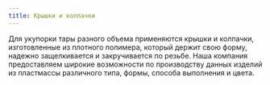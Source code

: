 ```yaml
---
title: Крышки и колпачки
---
```


Для укупорки тары разного объема применяются крышки и колпачки, изготовленные из плотного полимера, который держит свою форму, надежно защелкивается и закручивается по резьбе. Наша компания предоставляем широкие возможности по производству данных изделий из пластмассы различного типа, формы, способа выполнения и цвета. 
